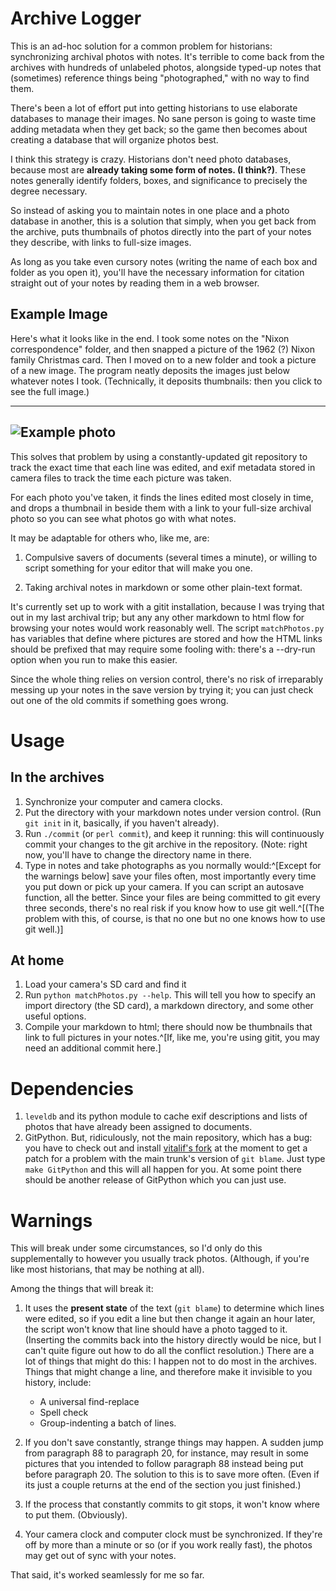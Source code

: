 Archive Logger
===========

This is an ad-hoc solution for a common problem for historians:
synchronizing archival photos with notes.
It's terrible to come back
from the archives with hundreds of unlabeled
photos, alongside typed-up notes that (sometimes) reference things being
"photographed," with no way to find them.

There's been a lot of effort put into getting historians to use elaborate databases to
manage their images. No sane person is going to waste time adding metadata when they get
back; so the game then becomes about creating a database that will organize photos best.

I think this strategy is crazy. Historians don't need photo databases, because
most are **already taking some form of notes. (I think?)**. These notes generally identify folders,
boxes, and significance to precisely the degree necessary.

So instead of asking you to maintain notes in one place and a photo database in another,
this is a solution that simply, when you get back from the archive, puts thumbnails of photos directly into the part of your notes they describe, with links to full-size images.

As long as you take even cursory notes (writing the name of each box and folder as you
open it), you'll have the necessary information for citation straight out of your notes 
by reading them in a web browser.


Example Image
-------------

Here's what it looks like in the end. 
I took some notes on the "Nixon correspondence" folder, and then snapped a picture of the 1962 (?) Nixon family Christmas card. Then I moved on to a new folder and took a picture of a new image. The program neatly deposits the images just below whatever notes I took. (Technically, it deposits thumbnails: then you click to see the full image.)

----------------------------------
![Example photo](demo.png)
----------------------------------

This solves that problem by using a
constantly-updated git repository to track the exact time that each
line was edited, and exif metadata stored in camera files to
track the time each picture was taken.

For each photo you've taken, it finds the lines edited most closely in
time, and drops a thumbnail in beside them with a link to your
full-size archival photo so you can see what photos go with what notes.

It may be adaptable for others who, like me, are:

1. Compulsive savers of documents (several times a minute), or
willing to script something for your editor that will make you one.

2. Taking archival notes in markdown or some other plain-text format.

It's currently set up to work with a gitit installation, because I was
trying that out in my last archival trip; but any any other markdown
to html flow for browsing your notes would work reasonably well. The
script `matchPhotos.py` has variables that define where pictures are stored and
how the HTML links should be prefixed that may require some fooling
with: there's a --dry-run option when you run to make this easier.

Since the whole thing relies on version control, there's no risk of
irreparably messing up your notes in the save version by trying it;
you can just check out one of the old commits if something goes wrong.


Usage
=====

In the archives
-----------------------

1. Synchronize your computer and camera clocks.
2. Put the directory with your markdown notes under version
control. (Run `git init` in it, basically, if you haven't already).
3. Run `./commit` (or `perl commit`), and keep it
running: this will continuously commit your changes to the git archive in the repository.
(Note: right now, you'll have to change the directory name in there.
4. Type in notes and take photographs as you normally
would:^[Except for the warnings below] save your
files often, most importantly every time you put down or pick up your camera. 
If you can script an autosave function, all the better. Since your files are being committed
to git every three seconds, there's no real risk if you know how to use git well.^[(The problem with this, of course, is that no one but no one knows how to use git well.)]

At home
-------------

1. Load your camera's SD card and find it
2. Run `python matchPhotos.py --help`. This will tell you how to specify an
import directory (the SD card), a markdown directory, and some other useful options.
3. Compile your markdown to html; there should now be thumbnails that
link to full pictures in your notes.^[If, like me, you're using gitit, you may
need an additional commit here.]

Dependencies
===========

1. `leveldb` and its python module to cache exif descriptions and
lists of photos that have already been assigned to documents.
2. GitPython. But, ridiculously, not the main repository, which has a bug: you have
to check out and install
[vitalif's fork](https://github.com/vitalif/GitPython) at the moment
to get a patch for a problem with the main trunk's version of `git
blame`. Just type `make GitPython` and this will all happen for
you. At some point there should be another release of GitPython which
you can just use.



Warnings
========

This will break under some circumstances, so I'd only do this
supplementally to however you usually track photos. (Although, if
you're like most historians, that may be nothing at all).

Among the things that will break it:

1. It uses the **present state** of the text (`git blame`) to
determine which lines were edited, so if you edit a line but then
change it again an hour later, the script won't know that line
should have a photo tagged to it. (Inserting the commits back into the
history directly would be nice, but I can't quite figure out how to do
all the conflict resolution.) There are a lot of things that might do
this: I happen not to do most in the archives. Things that might change a line, and
therefore make it invisible to you history, include:
	* A universal find-replace
	* Spell check
	* Group-indenting a batch of lines.

2. If you don't save constantly, strange things may happen. A sudden
jump from paragraph 88 to paragraph 20, for instance, may
result in some pictures that you intended to follow paragraph 88
instead being put before paragraph 20. The solution to this is to save
more often. (Even if its just a couple returns at the end of the section you just finished.)

3. If the process that constantly commits to git stops, it won't know
where to put them. (Obviously).

4. Your camera clock and computer clock must be synchronized. If they're off by more than a minute or so (or if you work really fast), the photos may get out of sync with your notes.


That said, it's worked seamlessly for me so far.
